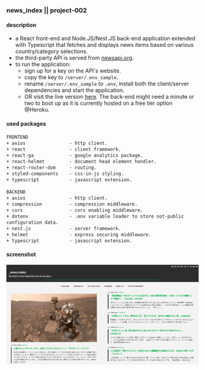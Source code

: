 ### news_index || project-002
#### description
+ a React front-end and Node.JS/Nest.JS back-end application extended with Typescript that fetches and displays news items based on various country/category selections.
+ the third-party API is served from [newsapi.org](https://newsapi.org/).
+ to run the application:
  + sign up for a key on the API's website.
  + copy the key to ```/server/.env_sample```.
  + rename ```/server/.env_sample``` to ```.env```, install both the client/server dependencies and start the application.
  + OR visit the live version [here](https://tamasnovak.net/newsindex/). The back-end might need a minute or two to boot up as it is currently hosted on a free tier option @Heroku.

#### used packages
```
FRONTEND
+ axios                - http client.
+ react                - client framework.
+ react-ga             - google analytics package.
+ react-helmet         - document head element handler.
+ react-router-dom     - routing.
+ styled-components    - css-in-js styling.
+ typescript           - javascript extension.

BACKEND
+ axios                - http client.
+ compression          - compression middleware.
+ cors                 - cors enabling middleware.
+ dotenv               - .env variable loader to store not-public configuration data.
+ nest.js              - server framework.
+ helmet               - express securing middleware.
+ typescript           - javascript extension.
```

#### screenshot
![Screenshot](screenshot.png)